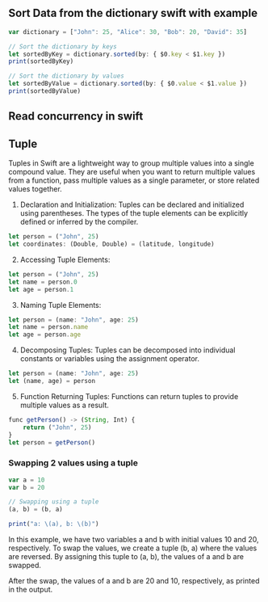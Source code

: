 
## Sort Data from the dictionary swift with example
```javascript
var dictionary = ["John": 25, "Alice": 30, "Bob": 20, "David": 35]

// Sort the dictionary by keys
let sortedByKey = dictionary.sorted(by: { $0.key < $1.key })
print(sortedByKey)

// Sort the dictionary by values
let sortedByValue = dictionary.sorted(by: { $0.value < $1.value })
print(sortedByValue)

```

## Read concurrency in swift

## Tuple
Tuples in Swift are a lightweight way to group multiple values into a single compound value. They are useful when you want to return multiple values from a function, pass multiple values as a single parameter, or store related values together.

1. Declaration and Initialization:
   Tuples can be declared and initialized using parentheses. The types of the tuple elements can be explicitly defined or inferred by the compiler.
```javascript
let person = ("John", 25)
let coordinates: (Double, Double) = (latitude, longitude)

```

2. Accessing Tuple Elements:
```javascript
let person = ("John", 25)
let name = person.0
let age = person.1

```

3. Naming Tuple Elements:


```javascript
let person = (name: "John", age: 25)
let name = person.name
let age = person.age

```
4. Decomposing Tuples:
   Tuples can be decomposed into individual constants or variables using the assignment operator.
```javascript
let person = (name: "John", age: 25)
let (name, age) = person

```
5. Function Returning Tuples:
   Functions can return tuples to provide multiple values as a result.
```javascript
func getPerson() -> (String, Int) {
    return ("John", 25)
}
let person = getPerson()

```

### Swapping 2 values using a tuple 

```javascript
var a = 10
var b = 20

// Swapping using a tuple
(a, b) = (b, a)

print("a: \(a), b: \(b)")

```
In this example, we have two variables a and b with initial values 10 and 20, respectively. To swap the values, we create a tuple (b, a) where the values are reversed. By assigning this tuple to (a, b), the values of a and b are swapped.

After the swap, the values of a and b are 20 and 10, respectively, as printed in the output.



